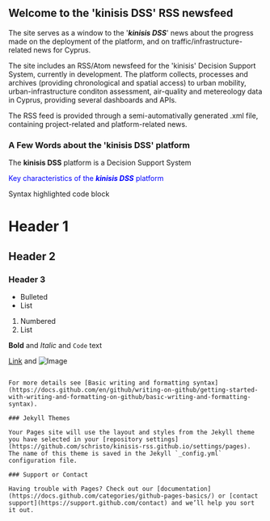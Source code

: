 ## Welcome to the 'kinisis DSS' RSS newsfeed

The site serves as a window to the '**_kinisis DSS_**' news about the progress made on the deployment of the platform, and on traffic/infrastructure-related news for Cyprus.  

The site includes an RSS/Atom newsfeed for the 'kinisis' Decision Support System, currently in development. The platform collects, processes and archives (providing chronological and spatial access) to urban mobility, urban-infrastructure conditon assessment, air-quality and metereology data in Cyprus, providing several dashboards and APIs.

The RSS feed is provided through a semi-automativally generated .xml file, containing project-related and platform-related news.

### A Few Words about the 'kinisis DSS' platform

The **kinisis DSS** platform is a Decision Support System

<span style="color:blue">Key characteristics of the **_kinisis DSS_** platform</span>


Syntax highlighted code block

# Header 1
## Header 2
### Header 3

- Bulleted
- List

1. Numbered
2. List

**Bold** and _Italic_ and `Code` text

[Link](url) and ![Image](src)
```

For more details see [Basic writing and formatting syntax](https://docs.github.com/en/github/writing-on-github/getting-started-with-writing-and-formatting-on-github/basic-writing-and-formatting-syntax).

### Jekyll Themes

Your Pages site will use the layout and styles from the Jekyll theme you have selected in your [repository settings](https://github.com/schristo/kinisis-rss.github.io/settings/pages). The name of this theme is saved in the Jekyll `_config.yml` configuration file.

### Support or Contact

Having trouble with Pages? Check out our [documentation](https://docs.github.com/categories/github-pages-basics/) or [contact support](https://support.github.com/contact) and we’ll help you sort it out.
